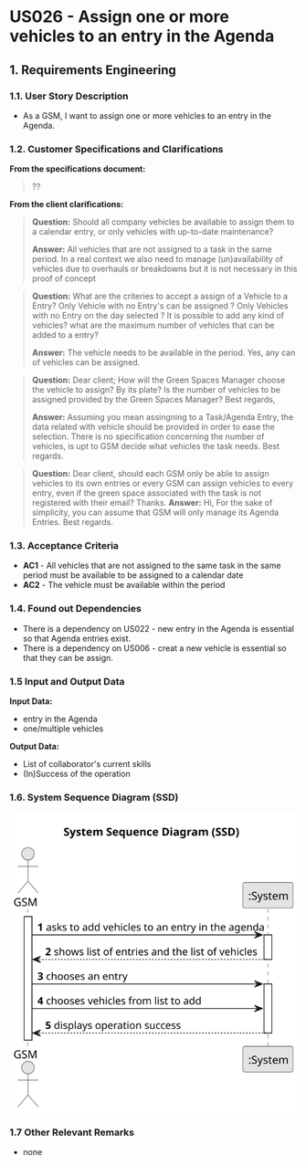 # US026 - Assign one or more vehicles to an entry in the Agenda

## 1. Requirements Engineering

### 1.1. User Story Description

- As a GSM, I want to assign one or more vehicles to an entry in
  the Agenda.

### 1.2. Customer Specifications and Clarifications 

**From the specifications document:**

> ??

**From the client clarifications:**

> **Question:**
Should all company vehicles be available to assign them to a calendar entry, or only vehicles with up-to-date maintenance?
>
> **Answer:** All vehicles that are not assigned to a task in the same period.
In a real context we also need to manage (un)availability of vehicles due to overhauls or breakdowns but it is not necessary in this proof of concept

> **Question:**
What are the criteries to accept a assign of a Vehicle to a Entry?
Only Vehicle with no Entry's can be assigned ?
Only Vehicles with no Entry on the day selected ?
It is possible to add any kind of vehicles?
what are the maximum number of vehicles that can be added to a entry?
>
> **Answer:** The vehicle needs to be available in the period.
Yes, any can of vehicles can be assigned.

> **Question:**
Dear client;
How will the Green Spaces Manager choose the vehicle to assign? By its plate?
Is the number of vehicles to be assigned provided by the Green Spaces Manager?
Best regards,
> 
> **Answer:**
Assuming you mean assingning to a Task/Agenda Entry, the data related with vehicle should be provided in order to ease the selection.
There is no specification concerning the number of vehicles, is upt to GSM decide what vehicles the task needs.
Best regards.

> **Question:**
Dear client,
should each GSM only be able to assign vehicles to its own entries or every GSM can assign vehicles to every entry, even if the green space associated with the task is not registered with their email?
Thanks.
> **Answer:**
Hi,
For the sake of simplicity, you can assume that GSM will only manage its Agenda Entries.
Best regards.


### 1.3. Acceptance Criteria

* **AC1** - All vehicles that are not assigned to the same task in the same period must be available to be assigned to a calendar date 
* **AC2** - The vehicle must be available within the period
### 1.4. Found out Dependencies

* There is a dependency on US022 - new entry in the Agenda is essential so  that Agenda entries exist.
* There is a dependency on US006 - creat a new vehicle is essential so that they can be assign.

### 1.5 Input and Output Data

**Input Data:**

* entry in the Agenda
* one/multiple vehicles

**Output Data:**

* List of collaborator's current skills
* (In)Success of the operation

### 1.6. System Sequence Diagram (SSD)

![System Sequence Diagram - Alternative One](svg/us026-system-sequence-diagram-System%20Sequence%20Diagram%20(SSD).svg)

### 1.7 Other Relevant Remarks

* none